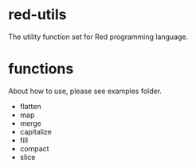 # red-utils
The utility function set for Red programming language.

# functions
About how to use, please see examples folder.

- flatten
- map
- merge
- capitalize
- fill
- compact
- slice